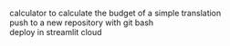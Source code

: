 calculator to calculate the budget of a simple translation  
push to a new repository with git bash  
deploy in streamlit cloud
